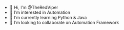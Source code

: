 - 👋 Hi, I’m @TheRedViper
- 👀 I’m interested in Automation
- 🌱 I’m currently learning Python & Java
- 💞️ I’m looking to collaborate on Automation Framework
